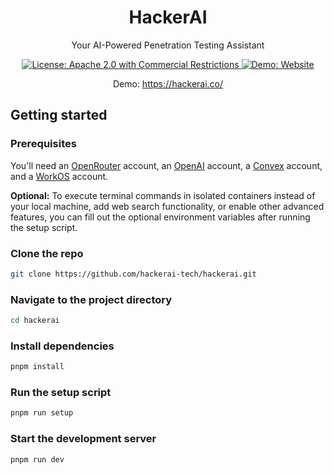 <p align="center">
  <h1 align="center">HackerAI</h1>
</p>

<p align="center">
  Your AI-Powered Penetration Testing Assistant
</p>

<p align="center">
  <a href="LICENSE">
    <img src="https://img.shields.io/badge/License-Apache%202.0%20with%20Commercial%20Restrictions-red.svg" alt="License: Apache 2.0 with Commercial Restrictions"/>
  </a>
  <a href="https://hackerai.co/">
    <img src="https://img.shields.io/badge/Demo-Website-blue" alt="Demo: Website"/>
  </a>
</p>

<p align="center">
  Demo: <a href="https://hackerai.co/">https://hackerai.co/</a>
</p>

## Getting started

### Prerequisites

You'll need an [OpenRouter](https://openrouter.ai/) account, an [OpenAI](https://platform.openai.com/) account, a [Convex](https://www.convex.dev/) account, and a [WorkOS](https://workos.com/) account.

**Optional:** To execute terminal commands in isolated containers instead of your local machine, add web search functionality, or enable other advanced features, you can fill out the optional environment variables after running the setup script.

### Clone the repo

```bash
git clone https://github.com/hackerai-tech/hackerai.git
```

### Navigate to the project directory

```bash
cd hackerai
```

### Install dependencies

```bash
pnpm install
```

### Run the setup script

```bash
pnpm run setup
```

### Start the development server

```bash
pnpm run dev
```
